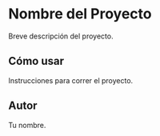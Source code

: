 # Nombre del Proyecto

Breve descripción del proyecto.

## Cómo usar

Instrucciones para correr el proyecto.

## Autor

Tu nombre.
